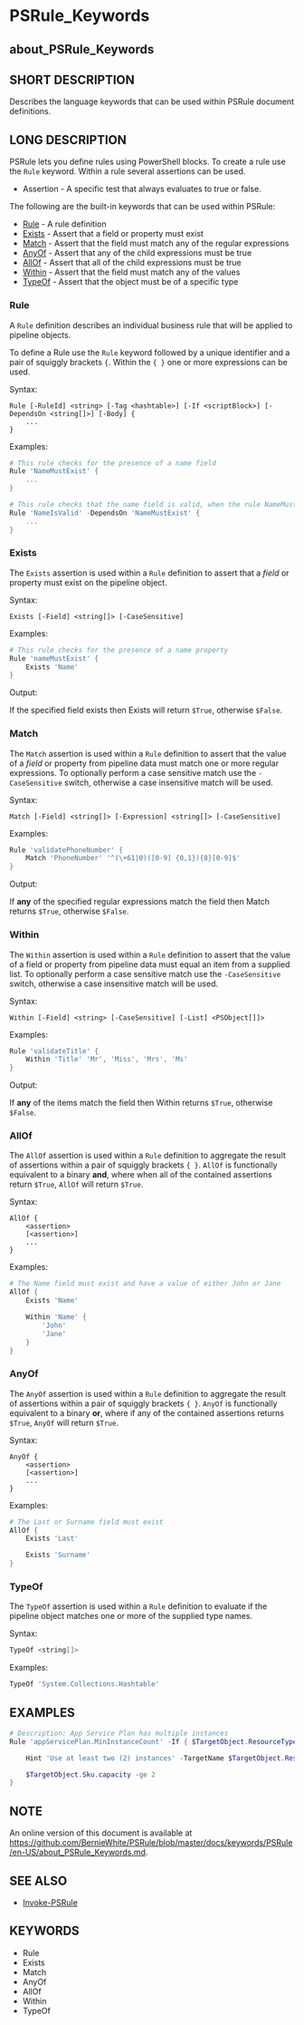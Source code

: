 ﻿# PSRule_Keywords

## about_PSRule_Keywords

## SHORT DESCRIPTION

Describes the language keywords that can be used within PSRule document definitions.

## LONG DESCRIPTION

PSRule lets you define rules using PowerShell blocks. To create a rule use the `Rule` keyword. Within a rule several assertions can be used.

- Assertion - A specific test that always evaluates to true or false.

The following are the built-in keywords that can be used within PSRule:

- [Rule](#rule) - A rule definition
- [Exists](#exists) - Assert that a field or property must exist
- [Match](#match) - Assert that the field must match any of the regular expressions
- [AnyOf](#anyof) - Assert that any of the child expressions must be true
- [AllOf](#allof) - Assert that all of the child expressions must be true
- [Within](#within) - Assert that the field must match any of the values
- [TypeOf](#typeof) - Assert that the object must be of a specific type

### Rule

A `Rule` definition describes an individual business rule that will be applied to pipeline objects.

To define a Rule use the `Rule` keyword followed by a unique identifier and a pair of squiggly brackets `{`. Within the `{ }` one or more expressions can be used.

Syntax:

```text
Rule [-RuleId] <string> [-Tag <hashtable>] [-If <scriptBlock>] [-DependsOn <string[]>] [-Body] {
    ...
}
```

Examples:

```powershell
# This rule checks for the presence of a name field
Rule 'NameMustExist' {
    ...
}
```

```powershell
# This rule checks that the name field is valid, when the rule NameMustExist is successful
Rule 'NameIsValid' -DependsOn 'NameMustExist' {
    ...
}
```

### Exists

The `Exists` assertion is used within a `Rule` definition to assert that a _field_ or property must exist on the pipeline object.

Syntax:

```text
Exists [-Field] <string[]> [-CaseSensitive]
```

Examples:

```powershell
# This rule checks for the presence of a name property
Rule 'nameMustExist' {
    Exists 'Name'
}
```

Output:

If the specified field exists then Exists will return `$True`, otherwise `$False`.

### Match

The `Match` assertion is used within a `Rule` definition to assert that the value of a _field_ or property from pipeline data must match one or more regular expressions. To optionally perform a case sensitive match use the `-CaseSensitive` switch, otherwise a case insensitive match will be used.

Syntax:

```text
Match [-Field] <string[]> [-Expression] <string[]> [-CaseSensitive]
```

Examples:

```powershell
Rule 'validatePhoneNumber' {
    Match 'PhoneNumber' '^(\+61|0)([0-9] {0,1}){8}[0-9]$'
}
```

Output:

If __any__ of the specified regular expressions match the field then Match returns `$True`, otherwise `$False`.

### Within

The `Within` assertion is used within a `Rule` definition to assert that the value of a field or property from pipeline data must equal an item from a supplied list. To optionally perform a case sensitive match use the `-CaseSensitive` switch, otherwise a case insensitive match will be used.

Syntax:

```text
Within [-Field] <string> [-CaseSensitive] [-List] <PSObject[]]>
```

Examples:

```powershell
Rule 'validateTitle' {
    Within 'Title' 'Mr', 'Miss', 'Mrs', 'Ms'
}
```

Output:

If __any__ of the items match the field then Within returns `$True`, otherwise `$False`.

### AllOf

The `AllOf` assertion is used within a `Rule` definition to aggregate the result of assertions within a pair of squiggly brackets `{ }`. `AllOf` is functionally equivalent to a binary __and__, where when all of the contained assertions return `$True`, `AllOf` will return `$True`.

Syntax:

```text
AllOf {
    <assertion>
    [<assertion>]
    ...
}
```

Examples:

```powershell
# The Name field must exist and have a value of either John or Jane
AllOf {
    Exists 'Name'

    Within 'Name' {
        'John'
        'Jane'
    }
}
```

### AnyOf

The `AnyOf` assertion is used within a `Rule` definition to aggregate the result of assertions within a pair of squiggly brackets `{ }`. `AnyOf` is functionally equivalent to a binary __or__, where if any of the contained assertions returns `$True`, `AnyOf` will return `$True`.

Syntax:

```text
AnyOf {
    <assertion>
    [<assertion>]
    ...
}
```

Examples:

```powershell
# The Last or Surname field must exist
AllOf {
    Exists 'Last'

    Exists 'Surname'
}
```

### TypeOf

The `TypeOf` assertion is used within a `Rule` definition to evaluate if the pipeline object matches one or more of the supplied type names.

Syntax:

```powershell
TypeOf <string[]>
```

Examples:

```powershell
TypeOf 'System.Collections.Hashtable'
```

## EXAMPLES

```powershell
# Description: App Service Plan has multiple instances
Rule 'appServicePlan.MinInstanceCount' -If { $TargetObject.ResourceType -eq 'Microsoft.Web/serverfarms' } {

    Hint 'Use at least two (2) instances' -TargetName $TargetObject.ResourceName

    $TargetObject.Sku.capacity -ge 2
}
```

## NOTE

An online version of this document is available at https://github.com/BernieWhite/PSRule/blob/master/docs/keywords/PSRule/en-US/about_PSRule_Keywords.md.

## SEE ALSO

- [Invoke-PSRule]

## KEYWORDS

- Rule
- Exists
- Match
- AnyOf
- AllOf
- Within
- TypeOf

[Invoke-PSRule]: https://github.com/BernieWhite/PSRule/blob/master/docs/commands/PSRule/en-US/Invoke-PSRule.md
